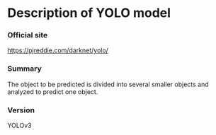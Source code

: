 # Description of YOLO model

### Official site
https://pjreddie.com/darknet/yolo/

### Summary
The object to be predicted is divided into several smaller objects and analyzed to predict one object.

### Version
YOLOv3
